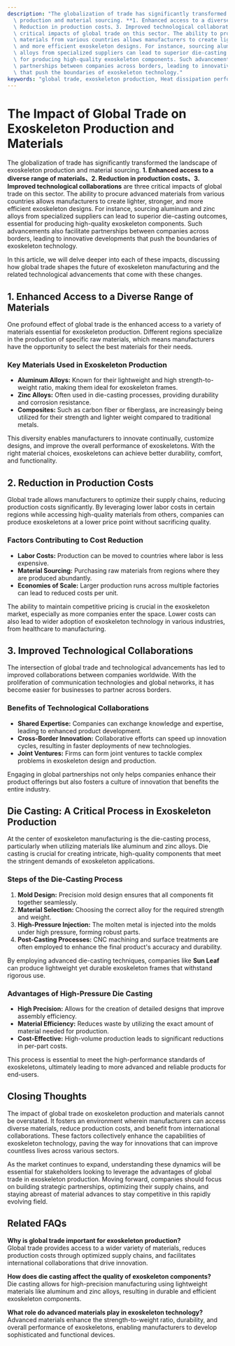 ```yaml
---
description: "The globalization of trade has significantly transformed the landscape of exoskeleton\
  \ production and material sourcing. **1. Enhanced access to a diverse range of materials、2.\
  \ Reduction in production costs、3. Improved technological collaborations** are three\
  \ critical impacts of global trade on this sector. The ability to procure advanced\
  \ materials from various countries allows manufacturers to create lighter, stronger,\
  \ and more efficient exoskeleton designs. For instance, sourcing aluminum and zinc\
  \ alloys from specialized suppliers can lead to superior die-casting outcomes, essential\
  \ for producing high-quality exoskeleton components. Such advancements also facilitate\
  \ partnerships between companies across borders, leading to innovative developments\
  \ that push the boundaries of exoskeleton technology."
keywords: "global trade, exoskeleton production, Heat dissipation performance, Die casting process"
---
```

# The Impact of Global Trade on Exoskeleton Production and Materials

The globalization of trade has significantly transformed the landscape of exoskeleton production and material sourcing. **1. Enhanced access to a diverse range of materials、2. Reduction in production costs、3. Improved technological collaborations** are three critical impacts of global trade on this sector. The ability to procure advanced materials from various countries allows manufacturers to create lighter, stronger, and more efficient exoskeleton designs. For instance, sourcing aluminum and zinc alloys from specialized suppliers can lead to superior die-casting outcomes, essential for producing high-quality exoskeleton components. Such advancements also facilitate partnerships between companies across borders, leading to innovative developments that push the boundaries of exoskeleton technology.

In this article, we will delve deeper into each of these impacts, discussing how global trade shapes the future of exoskeleton manufacturing and the related technological advancements that come with these changes.

## 1. Enhanced Access to a Diverse Range of Materials

One profound effect of global trade is the enhanced access to a variety of materials essential for exoskeleton production. Different regions specialize in the production of specific raw materials, which means manufacturers have the opportunity to select the best materials for their needs.

### Key Materials Used in Exoskeleton Production

- **Aluminum Alloys:** Known for their lightweight and high strength-to-weight ratio, making them ideal for exoskeleton frames.
- **Zinc Alloys:** Often used in die-casting processes, providing durability and corrosion resistance.
- **Composites:** Such as carbon fiber or fiberglass, are increasingly being utilized for their strength and lighter weight compared to traditional metals.

This diversity enables manufacturers to innovate continually, customize designs, and improve the overall performance of exoskeletons. With the right material choices, exoskeletons can achieve better durability, comfort, and functionality.

## 2. Reduction in Production Costs

Global trade allows manufacturers to optimize their supply chains, reducing production costs significantly. By leveraging lower labor costs in certain regions while accessing high-quality materials from others, companies can produce exoskeletons at a lower price point without sacrificing quality.

### Factors Contributing to Cost Reduction

- **Labor Costs:** Production can be moved to countries where labor is less expensive.
- **Material Sourcing:** Purchasing raw materials from regions where they are produced abundantly.
- **Economies of Scale:** Larger production runs across multiple factories can lead to reduced costs per unit.

The ability to maintain competitive pricing is crucial in the exoskeleton market, especially as more companies enter the space. Lower costs can also lead to wider adoption of exoskeleton technology in various industries, from healthcare to manufacturing.

## 3. Improved Technological Collaborations

The intersection of global trade and technological advancements has led to improved collaborations between companies worldwide. With the proliferation of communication technologies and global networks, it has become easier for businesses to partner across borders.

### Benefits of Technological Collaborations

- **Shared Expertise:** Companies can exchange knowledge and expertise, leading to enhanced product development.
- **Cross-Border Innovation:** Collaborative efforts can speed up innovation cycles, resulting in faster deployments of new technologies.
- **Joint Ventures:** Firms can form joint ventures to tackle complex problems in exoskeleton design and production.

Engaging in global partnerships not only helps companies enhance their product offerings but also fosters a culture of innovation that benefits the entire industry. 

## Die Casting: A Critical Process in Exoskeleton Production

At the center of exoskeleton manufacturing is the die-casting process, particularly when utilizing materials like aluminum and zinc alloys. Die casting is crucial for creating intricate, high-quality components that meet the stringent demands of exoskeleton applications.

### Steps of the Die-Casting Process

1. **Mold Design:** Precision mold design ensures that all components fit together seamlessly.
2. **Material Selection:** Choosing the correct alloy for the required strength and weight.
3. **High-Pressure Injection:** The molten metal is injected into the molds under high pressure, forming robust parts.
4. **Post-Casting Processes:** CNC machining and surface treatments are often employed to enhance the final product's accuracy and durability.

By employing advanced die-casting techniques, companies like **Sun Leaf** can produce lightweight yet durable exoskeleton frames that withstand rigorous use.

### Advantages of High-Pressure Die Casting

- **High Precision:** Allows for the creation of detailed designs that improve assembly efficiency.
- **Material Efficiency:** Reduces waste by utilizing the exact amount of material needed for production.
- **Cost-Effective:** High-volume production leads to significant reductions in per-part costs.

This process is essential to meet the high-performance standards of exoskeletons, ultimately leading to more advanced and reliable products for end-users.

## Closing Thoughts

The impact of global trade on exoskeleton production and materials cannot be overstated. It fosters an environment wherein manufacturers can access diverse materials, reduce production costs, and benefit from international collaborations. These factors collectively enhance the capabilities of exoskeleton technology, paving the way for innovations that can improve countless lives across various sectors. 

As the market continues to expand, understanding these dynamics will be essential for stakeholders looking to leverage the advantages of global trade in exoskeleton production. Moving forward, companies should focus on building strategic partnerships, optimizing their supply chains, and staying abreast of material advances to stay competitive in this rapidly evolving field.

## Related FAQs

**Why is global trade important for exoskeleton production?**  
Global trade provides access to a wider variety of materials, reduces production costs through optimized supply chains, and facilitates international collaborations that drive innovation.

**How does die casting affect the quality of exoskeleton components?**  
Die casting allows for high-precision manufacturing using lightweight materials like aluminum and zinc alloys, resulting in durable and efficient exoskeleton components.

**What role do advanced materials play in exoskeleton technology?**  
Advanced materials enhance the strength-to-weight ratio, durability, and overall performance of exoskeletons, enabling manufacturers to develop sophisticated and functional devices.
